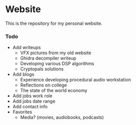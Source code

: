 # Website

This is the repository for my personal website.

### Todo
 - Add writeups
   - VFX pictures from my old website
   - Ghidra decompiler writeup
   - Developing various DSP algorithms
   - Cryptopals solutions
 - Add blogs
   - Experience developing procedural audio workstation
   - Reflections on college
   - The state of the world economy
 - Add jobs work role
 - Add jobs date range
 - Add contact info
 - Favorites
   - Media? (movies, audiobooks, podcasts)

